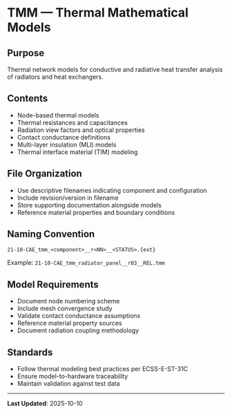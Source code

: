 # TMM — Thermal Mathematical Models

## Purpose
Thermal network models for conductive and radiative heat transfer analysis of radiators and heat exchangers.

## Contents
- Node-based thermal models
- Thermal resistances and capacitances
- Radiation view factors and optical properties
- Contact conductance definitions
- Multi-layer insulation (MLI) models
- Thermal interface material (TIM) modeling

## File Organization
- Use descriptive filenames indicating component and configuration
- Include revision/version in filename
- Store supporting documentation alongside models
- Reference material properties and boundary conditions

## Naming Convention
```
21-10-CAE_tmm_<component>__r<NN>__<STATUS>.{ext}
```

Example: `21-10-CAE_tmm_radiator_panel__r03__REL.tmm`

## Model Requirements
- Document node numbering scheme
- Include mesh convergence study
- Validate contact conductance assumptions
- Reference material property sources
- Document radiation coupling methodology

## Standards
- Follow thermal modeling best practices per ECSS-E-ST-31C
- Ensure model-to-hardware traceability
- Maintain validation against test data

---

**Last Updated**: 2025-10-10
